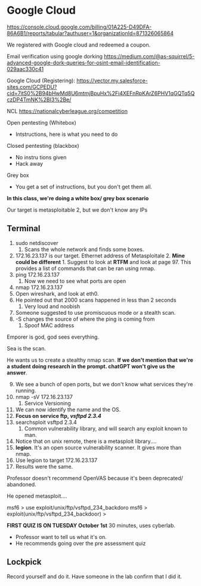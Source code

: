 # Google Cloud
https://console.cloud.google.com/billing/01A225-D49DFA-86A6B1/reports/tabular?authuser=1&organizationId=871326065864


We registered with Google cloud and redeemed a coupon.

Email verification using google dorking
https://medium.com/@as-squirrel/5-advanced-google-dork-queries-for-osint-email-identification-029aac330c41  

Google Cloud (Registering):
https://vector.my.salesforce-sites.com/GCPEDU?cid=7itS0%2B94bHwMd8U6mtmjBpuHx%2Fi4XEFnRpKArZ6PHV1qGQTq5QczDP4TmNK%2BI3%2Be/  
  
NCL
https://nationalcyberleague.org/competition


Open pentesting (Whitebox)
- Intstructions, here is what you need to do

Closed pentesting (blackbox)
- No instru tions given
- Hack away

Grey box 
- You get a set of instructions, but you don't get them all.

**In this class, we're doing a white box/ grey box scenario**

Our target is metasploitable 2, but we don't know any IPs

## Terminal
1. sudo netdiscover
	1. Scans the whole network and finds some boxes.
2. 172.16.23.137 is our target. Ethernet address of Metasploitale 2. **Mine could be different**
		1. Suggest to look at **RTFM** and look at page 97. This provides a list of commands that can be ran using nmap.
3. ping 172.16.23.137
	1. Now we need to see what ports are open
4. nmap 172.16.23.137
5. Open wireshark, and look at eth0.
6. He pointed out that 2000 scans happened in less than 2 seconds
	1. Very loud and noobish
7. Someone suggested to use promiscuous mode or a stealth scan. 
8. -S changes the source of where the ping is coming from 
	1. Spoof MAC address


Emporer is god, god sees  everything.

Sea is the scan. 

He wants us to create a stealthy nmap scan. 
**If we don't mention that we're a student doing research in the prompt. chatGPT won't give us the answer**. 

9. We see a bunch of open ports, but we don't know what services they're running. 
10. nmap -sV 172.16.23.137
	1. Service Versioning
11.  We can now identify the name and the OS. 
12. **Focus on service ftp, *vsftpd 2.3.4***
13. searchsploit vsftpd 2.3.4
	1. Common vulnerability library, and will search any exploit known to man.
14. Notice that on unix remote, there is a metasploit library....
15. **legion**. It's an open source vulnerability scanner. It gives more than nmap. 
16. Use legion to target 172.16.23.137
17. Results were the same.

Professor doesn't recommend OpenVAS because it's been deprecated/ abandoned.

He opened metasploit....

msf6 > use exploit/unix/ftp/vsftpd_234_backdoro
msf6 > exploit(unix/ftp/vsftpd_234_backdoor) >

**FIRST QUIZ IS ON TUESDAY October 1st**
30 minutes, uses cyberlab. 
- Professor want to tell us what it's on.
- He recommends going over the pre assessment quiz

## Lockpick
Record yourself and do it.
Have someone in the lab confirm that I did it. 